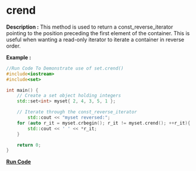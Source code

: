 # crend

**Description :**
	This method is used to return a const_reverse_iterator pointing to the position preceding the first element of the container. This is useful 
	when wanting a read-only iterator to iterate a container in reverse order.

**Example :**
```cpp
//Run Code To Demonstrate use of set.crend()
#include<iostream>
#include<set>

int main() {
	// Create a set object holding integers
	std::set<int> myset{ 2, 4, 3, 5, 1 };

	// Iterate through the const_reverse_iterator
    	std::cout << "myset reversed:";
	for (auto r_it = myset.crbegin(); r_it != myset.crend(); ++r_it){
		std::cout << ' ' << *r_it;
	}

	return 0;
}

```

**[Run Code](https://rextester.com/YAWBA53642)**
